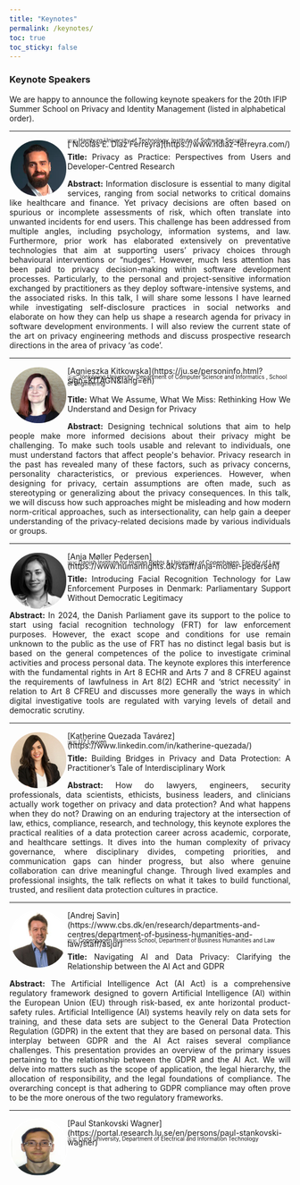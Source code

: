 ```yaml
---
title: "Keynotes"
permalink: /keynotes/
toc: true
toc_sticky: false
---
```


### Keynote Speakers
We are happy to announce the following keynote speakers for the 20th IFIP Summer School on Privacy and Identity Management (listed in alphabetical order).

<!-- ----------------------------------------------------- -->
<hr id="nicolas">
<img src="../assets/images/keynote_speakers/nicolas_diaz_ferreyra.jpg" alt=" Nicolás E. Díaz Ferreyra" style="float: left; width: 100px; height: 100px; position: relative; border: 2px solid white; -webkit-border-radius: 50px; -moz-border-radius: 50px; border-radius: 50px; overflow:hidden;"/>[ Nicolás E. Díaz Ferreyra](https://www.ndiaz-ferreyra.com/)
<p style="margin-top:-20px; font-size: 70%;">🇩🇪 Hamburg University of Technology, Institute of Software Security</p>
<p style="text-align: justify;"><strong>Title:</strong> Privacy as Practice: Perspectives from Users and Developer-Centred Research</p>
<p style="text-align: justify;"><strong>Abstract:</strong> Information disclosure is essential to many digital services, ranging from social networks to critical domains like healthcare and finance. Yet privacy decisions are often based on spurious or incomplete assessments of risk, which often translate into unwanted incidents for end users. This challenge has been addressed from multiple angles, including psychology, information systems, and law. Furthermore, prior work has elaborated extensively on preventative technologies that aim at supporting users’ privacy choices through behavioural interventions or “nudges”. However, much less attention has been paid to privacy decision-making within software development processes. Particularly, to the personal and project-sensitive information exchanged by practitioners as they deploy software-intensive systems, and the associated risks. In this talk, I will share some lessons I have learned while investigating self-disclosure practices in social networks and elaborate on how they can help us shape a research agenda for privacy in software development environments. I will also review the current state of the art on privacy engineering methods and discuss prospective research directions in the area of privacy ‘as code’.</p>
<!-- ----------------------------------------------------- -->
<hr id="agnieszka">
<img src="../assets/images/keynote_speakers/agnieszka_kitkowska.jpg" alt="Agnieszka Kitkowska" style="float: left; width: 100px; height: 100px; position: relative; border: 2px solid white; -webkit-border-radius: 50px; -moz-border-radius: 50px; border-radius: 50px; overflow:hidden;"/>[Agnieszka Kitkowska](https://ju.se/personinfo.html?sign=KITAGN&lang=en)
<p style="margin-top:-20px; font-size: 70%;">🇸🇪 Jönköping University,  Department of Computer Science and Informatics , School of Engineering</p>
<p style="text-align: justify;"><strong>Title:</strong> What We Assume, What We Miss: Rethinking How We Understand and Design for Privacy</p>
<p style="text-align: justify;"><strong>Abstract:</strong> Designing technical solutions that aim to help people make more informed decisions about their privacy might be challenging. To make such tools usable and relevant to individuals, one must understand factors that affect people's behavior. Privacy research in the past has revealed many of these factors, such as privacy concerns, personality characteristics, or previous experiences. However, when designing for privacy, certain assumptions are often made, such as stereotyping or generalizing about the privacy consequences. In this talk, we will discuss how such approaches might be misleading and how modern norm-critical approaches, such as intersectionality, can help gain a deeper understanding of the privacy-related decisions made by various individuals or groups. </p>
<!-- ----------------------------------------------------- -->
<hr id="anja">
<img src="../assets/images/keynote_speakers/anja_moller_pedersen.jpg" alt="Anja Møller Pedersen" style="float: left; width: 100px; height: 100px; position: relative; border: 2px solid white; -webkit-border-radius: 50px; -moz-border-radius: 50px; border-radius: 50px; overflow:hidden;"/>[Anja Møller Pedersen](https://www.humanrights.dk/staff/anja-moller-pedersen)
<p style="margin-top:-20px; font-size: 70%;">🇩🇰 Danish Institute for Human Rights &amp; University of Copenhagen, Faculty of Law</p>
<p style="text-align: justify;"><strong>Title:</strong> Introducing Facial Recognition Technology for Law Enforcement Purposes in Denmark: Parliamentary Support Without Democratic Legitimacy</p>
<p style="text-align: justify;"><strong>Abstract:</strong> In 2024, the Danish Parliament gave its support to the police to start using facial recognition technology (FRT) for law enforcement purposes. However, the exact scope and conditions for use remain unknown to the public as the use of FRT has no distinct legal basis but is based on the general competences of the police to investigate criminal activities and process personal data. The keynote explores this interference with the fundamental rights in Art 8 ECHR and Arts 7 and 8 CFREU against the requirements of lawfulness in Art 8(2) ECHR and ‘strict necessity’ in relation to Art 8 CFREU and discusses more generally the ways in which digital investigative tools are regulated with varying levels of detail and democratic scrutiny. </p>
<!-- ----------------------------------------------------- -->
<hr id="katherine">
<img src="../assets/images/keynote_speakers/katherine_quezada.jpg" alt="Katherine Quezada" style="float: left; width: 100px; height: 100px; position: relative; border: 2px solid white; -webkit-border-radius: 50px; -moz-border-radius: 50px; border-radius: 50px; overflow:hidden;"/>
[Katherine Quezada Tavárez](https://www.linkedin.com/in/katherine-quezada/)
<p style="margin-top:-20px; font-size: 70%;">🇧🇪 UZ Leuven</p>
<p style="text-align: justify;"><strong>Title:</strong> Building Bridges in Privacy and Data Protection: A Practitioner’s Tale of Interdisciplinary Work</p>
<p style="text-align: justify;"><strong>Abstract:</strong> How do lawyers, engineers, security professionals, data scientists, ethicists, business leaders, and clinicians actually work together on privacy and data protection? And what happens when they do not? Drawing on an enduring trajectory at the intersection of law, ethics, compliance, research, and technology, this keynote explores the practical realities of a data protection career across academic, corporate, and healthcare settings. It dives into the human complexity of privacy governance, where disciplinary divides, competing priorities, and communication gaps can hinder progress, but also where genuine collaboration can drive meaningful change. Through lived examples and professional insights, the talk reflects on what it takes to build functional, trusted, and resilient data protection cultures in practice. 
</p>
<!-- ----------------------------------------------------- -->
<hr id="andrej">
<img src="../assets/images/keynote_speakers/andrej_savin.jpg" alt="Andrej Savin" style="float: left; width: 100px; height: 100px; position: relative; border: 2px solid white; -webkit-border-radius: 50px; -moz-border-radius: 50px; border-radius: 50px; overflow:hidden;"/>[Andrej Savin](https://www.cbs.dk/en/research/departments-and-centres/department-of-business-humanities-and-law/staff/asjur)
<p style="margin-top:-20px; font-size: 70%;">🇩🇰 Copenhagen Business School, Department of Business Humanities and Law</p>
<p style="text-align: justify;"><strong>Title:</strong> Navigating AI and Data Privacy: Clarifying the Relationship between the AI Act and GDPR</p>
<p style="text-align: justify;"><strong>Abstract:</strong> The Artificial Intelligence Act (AI Act) is a comprehensive regulatory framework designed to govern Artificial Intelligence (AI) within the European Union (EU) through risk-based, ex ante horizontal product-safety rules. Artificial Intelligence (AI) systems heavily rely on data sets for training, and these data sets are subject to the General Data Protection Regulation (GDPR) in the extent that they are based on personal data. This interplay between GDPR and the AI Act raises several compliance challenges. This presentation provides an overview of the primary issues pertaining to the relationship between the GDPR and the AI Act. We will delve into matters such as the scope of application, the legal hierarchy, the allocation of responsibility, and the legal foundations of compliance. The overarching concept is that adhering to GDPR compliance may often prove to be the more onerous of the two regulatory frameworks. 
</p>
<!-- ----------------------------------------------------- -->
<hr id="paul">
<img src="../assets/images/keynote_speakers/paul_stankovski_wagner.jpg" alt="Paul Stankovski Wagner" style="float: left; width: 100px; height: 100px; position: relative; border: 2px solid white; -webkit-border-radius: 50px; -moz-border-radius: 50px; border-radius: 50px; overflow:hidden;"/>
[Paul Stankovski Wagner](https://portal.research.lu.se/en/persons/paul-stankovski-wagner)
<p style="margin-top:-20px; font-size: 70%;">🇸🇪 Lund University, Department of Electrical and Information Technology</p>
<!-- ----------------------------------------------------- -->

